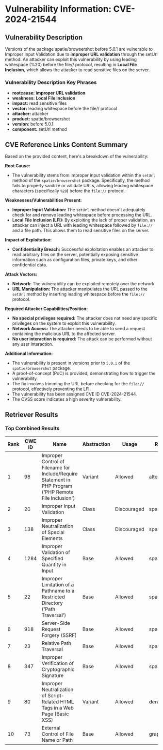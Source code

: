 # Vulnerability Information: CVE-2024-21544

## Vulnerability Description
Versions of the package spatie/browsershot before 5.0.1 are vulnerable to Improper Input Validation due to **improper URL validation** through the setUrl method. An attacker can exploit this vulnerability by using leading whitespace (%20) before the file// protocol, resulting in **Local File Inclusion**, which allows the attacker to read sensitive files on the server.

### Vulnerability Description Key Phrases
- **rootcause:** **improper URL validation**
- **weakness:** **Local File Inclusion**
- **impact:** read sensitive files
- **vector:** leading whitespace before the file// protocol
- **attacker:** attacker
- **product:** spatie/browsershot
- **version:** before 5.0.1
- **component:** setUrl method

## CVE Reference Links Content Summary
Based on the provided content, here's a breakdown of the vulnerability:

**Root Cause:**
- The vulnerability stems from improper input validation within the `setUrl` method of the `spatie/browsershot` package. Specifically, the method fails to properly sanitize or validate URLs, allowing leading whitespace characters (specifically `%20`) before the `file://` protocol.

**Weaknesses/Vulnerabilities Present:**
- **Improper Input Validation:** The `setUrl` method doesn't adequately check for and remove leading whitespace before processing the URL.
- **Local File Inclusion (LFI):** By exploiting the lack of proper validation, an attacker can inject a URL with leading whitespace followed by `file://` and a file path. This allows them to read sensitive files on the server.

**Impact of Exploitation:**
- **Confidentiality Breach:** Successful exploitation enables an attacker to read arbitrary files on the server, potentially exposing sensitive information such as configuration files, private keys, and other confidential data.

**Attack Vectors:**
- **Network:** The vulnerability can be exploited remotely over the network.
- **URL Manipulation:** The attacker manipulates the URL passed to the `setUrl` method by inserting leading whitespace before the `file://` protocol.

**Required Attacker Capabilities/Position:**
- **No special privileges required:** The attacker does not need any specific privileges on the system to exploit this vulnerability.
- **Network Access:**  The attacker needs to be able to send a request containing the malicious URL to the affected server.
- **No user interaction is required:** The attack can be performed without any user interaction.

**Additional Information:**
- The vulnerability is present in versions prior to `5.0.1` of the `spatie/browsershot` package.
- A proof-of-concept (PoC) is provided, demonstrating how to trigger the vulnerability.
- The fix involves trimming the URL before checking for the `file://` protocol, effectively preventing the LFI.
- The vulnerability has been assigned CVE ID CVE-2024-21544.
- The CVSS score indicates a high severity vulnerability.

## Retriever Results

### Top Combined Results

| Rank | CWE ID | Name | Abstraction | Usage  | Retrievers | Individual Scores |
|------|--------|------|-------------|-------|------------|-------------------|
| 1 | 98 | Improper Control of Filename for Include/Require Statement in PHP Program ('PHP Remote File Inclusion') | Variant | Allowed | alternate_terms | 1.000 |
| 2 | 20 | Improper Input Validation | Class | Discouraged | sparse | 0.339 |
| 3 | 138 | Improper Neutralization of Special Elements | Class | Discouraged | sparse | 0.332 |
| 4 | 1284 | Improper Validation of Specified Quantity in Input | Base | Allowed | sparse | 0.325 |
| 5 | 22 | Improper Limitation of a Pathname to a Restricted Directory ('Path Traversal') | Base | Allowed | sparse | 0.319 |
| 6 | 918 | Server-Side Request Forgery (SSRF) | Base | Allowed | sparse | 0.311 |
| 7 | 23 | Relative Path Traversal | Base | Allowed | sparse | 0.310 |
| 8 | 347 | Improper Verification of Cryptographic Signature | Base | Allowed | sparse | 0.309 |
| 9 | 80 | Improper Neutralization of Script-Related HTML Tags in a Web Page (Basic XSS) | Variant | Allowed | dense | 0.563 |
| 10 | 73 | External Control of File Name or Path | Base | Allowed | graph | 0.003 |

